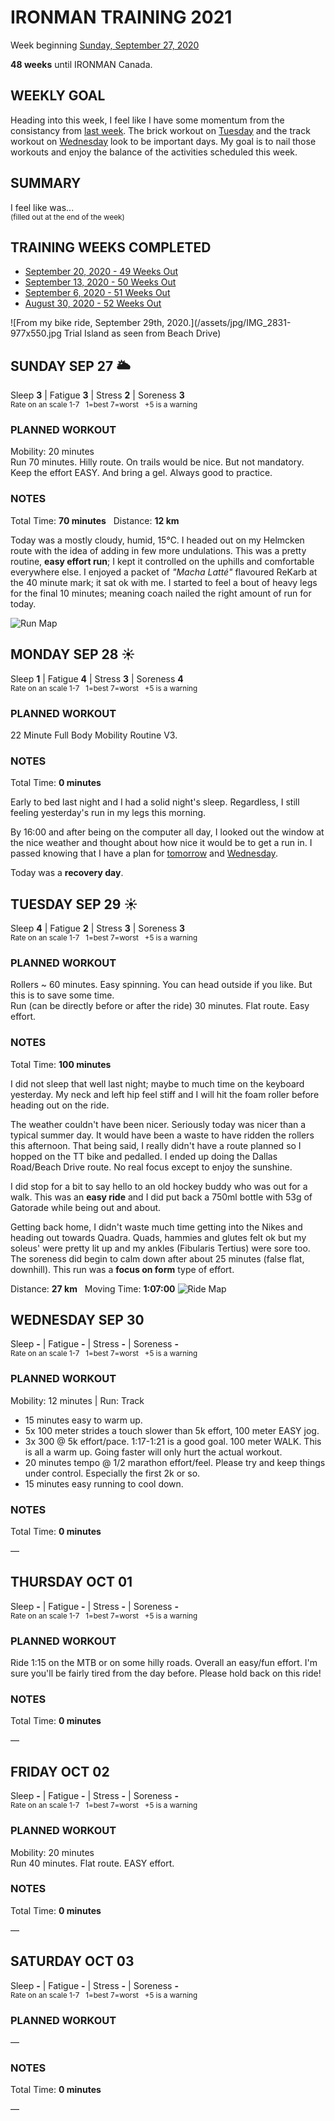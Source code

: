 # IRONMAN TRAINING 2021
Week beginning [Sunday, September 27, 2020](javascript:flkty.select(3);)

**48 weeks** until IRONMAN Canada.

## WEEKLY GOAL
Heading into this week, I feel like I have some momentum from the consistancy from [last week](ironman2021-49weeksout).  The brick workout on [Tuesday](javascript:flkty.select(5);) and the track workout on [Wednesday](javascript:flkty.select(7);) look to be important days.  My goal is to nail those workouts and enjoy the balance of the activities scheduled this week.

## SUMMARY
I feel like was...  
<sup>(filled out at the end of the week)</sup>

## TRAINING WEEKS COMPLETED
<ul class="iconlist">
<li class="page"><a href="ironman2021-49weeksout">September 20, 2020 - 49 Weeks Out</a></li>
<li class="page"><a href="ironman2021-50weeksout">September 13, 2020 - 50 Weeks Out</a></li>
<li class="page"><a href="ironman2021-51weeksout">September 6, 2020 - 51 Weeks Out</a></li>
<li class="page"><a href="ironman2021-52weeksout">August 30, 2020 - 52 Weeks Out</a></li>
</ul>

![From my bike ride, September 29th, 2020.](/assets/jpg/IMG_2831-977x550.jpg Trial Island as seen from Beach Drive)
## SUNDAY SEP 27 🌥
Sleep **3** | Fatigue **3** | Stress **2** | Soreness **3**  
<sup>Rate on an scale 1-7 &nbsp; 1=best 7=worst &nbsp; +5 is a warning</sup>

### PLANNED WORKOUT
Mobility: 20 minutes  
Run 70 minutes. Hilly route. On trails would be nice. But not 
mandatory. Keep the effort EASY. And bring a gel. Always good 
to practice.

### NOTES
Total Time: **70 minutes** &nbsp; Distance: **12 km**

Today was a mostly cloudy, humid, 15&#8451;.  I headed out on my Helmcken route with the idea of adding in few more undulations.   This was a pretty routine, **easy effort run**; I kept it controlled on the uphills and comfortable everywhere else. I enjoyed a packet of _"Macha Latté"_ flavoured ReKarb at the 40 minute mark; it sat ok with me.  I started to feel a bout of heavy legs for the final 10 minutes; meaning coach nailed the right amount of run for today.

![Run Map](/assets/jpg/runmap-20200927.jpg)

<!---->
## MONDAY SEP 28 ☀
Sleep **1** | Fatigue **4** | Stress **3** | Soreness **4**  
<sup>Rate on an scale 1-7 &nbsp; 1=best 7=worst &nbsp; +5 is a warning</sup>

### PLANNED WORKOUT
22 Minute Full Body Mobility Routine V3.

### NOTES
Total Time: **0 minutes**

Early to bed last night and I had a solid night's sleep.  Regardless, I still feeling yesterday's run in my legs this morning.

By 16:00 and after being on the computer all day, I looked out the window at the nice weather and thought about how nice it would be to get a run in.  I passed knowing that I have a plan for [tomorrow](javascript:flkty.select(5);) and [Wednesday](javascript:flkty.select(7);).

Today was a **recovery day**.

<!---->
## TUESDAY SEP 29 ☀
Sleep **4** | Fatigue **2** | Stress **3** | Soreness **3**  
<sup>Rate on an scale 1-7 &nbsp; 1=best 7=worst &nbsp; +5 is a warning</sup>

### PLANNED WORKOUT
Rollers ~ 60 minutes. Easy spinning. You can head outside if you 
like. But this is to save some time.   
Run (can be directly before or after the ride) 30 minutes. Flat 
route. Easy effort.

### NOTES
Total Time: **100 minutes**

I did not sleep that well last night; maybe to much time on the keyboard yesterday.  My neck and left hip feel stiff and I will hit the foam roller before heading out on the ride.

The weather couldn't have been nicer.  Seriously today was nicer than a typical summer day.  It would have been a waste to have ridden the rollers this afternoon.  That being said, I really didn't have a route planned so I hopped on the TT bike and pedalled.  I ended up doing the Dallas Road/Beach Drive route.  No real focus except to enjoy the sunshine.

<!---->
I did stop for a bit to say hello to an old hockey buddy who was out for a walk.  This was an **easy ride** and I did put back a 750ml bottle with 53g of Gatorade while being out and about.

Getting back home, I didn't waste much time getting into the Nikes and heading out towards Quadra.  Quads, hammies and glutes felt ok but my soleus' were pretty lit up and my ankles (Fibularis Tertius) were sore too.  The soreness did begin to calm down after about 25 minutes (false flat, downhill).  This run was a **focus on form** type of effort.

Distance: **27 km** &nbsp; Moving Time: **1:07:00**
![Ride Map](/assets/jpg/bikemap-20200929.jpeg)

<!---->
## WEDNESDAY SEP 30
Sleep **-** | Fatigue **-** | Stress **-** | Soreness **-**  
<sup>Rate on an scale 1-7 &nbsp; 1=best 7=worst &nbsp; +5 is a warning</sup>

### PLANNED WORKOUT
Mobility: 12 minutes | Run: Track

* 15 minutes easy to warm up.
* 5x 100 meter strides a touch slower than 5k effort, 100 meter EASY jog.
* 3x 300 @ 5k effort/pace. 1:17-1:21 is a good goal. 100 meter WALK. This is all a warm up. Going faster will only hurt the actual workout.
* 20 minutes tempo @ 1/2 marathon effort/feel. Please try and keep things under control. Especially the first 2k or so.
* 15 minutes easy running to cool down.

### NOTES
Total Time: **0 minutes**

&mdash; 


<!---->
## THURSDAY OCT 01
Sleep **-** | Fatigue **-** | Stress **-** | Soreness **-**  
<sup>Rate on an scale 1-7 &nbsp; 1=best 7=worst &nbsp; +5 is a warning</sup>

### PLANNED WORKOUT
Ride 1:15 on the MTB or on some hilly roads. Overall an easy/fun 
effort. I'm sure you'll be fairly tired from the day before. 
Please hold back on this ride!

### NOTES
Total Time: **0 minutes**

&mdash; 


<!---->
## FRIDAY OCT 02
Sleep **-** | Fatigue **-** | Stress **-** | Soreness **-**  
<sup>Rate on an scale 1-7 &nbsp; 1=best 7=worst &nbsp; +5 is a warning</sup>

### PLANNED WORKOUT
Mobility: 20 minutes  
Run 40 minutes. Flat route. EASY effort.

### NOTES
Total Time: **0 minutes**

&mdash; 


<!---->
## SATURDAY OCT 03
Sleep **-** | Fatigue **-** | Stress **-** | Soreness **-**  
<sup>Rate on an scale 1-7 &nbsp; 1=best 7=worst &nbsp; +5 is a warning</sup>

### PLANNED WORKOUT
&mdash; 

### NOTES
Total Time: **0 minutes**

&mdash; 
